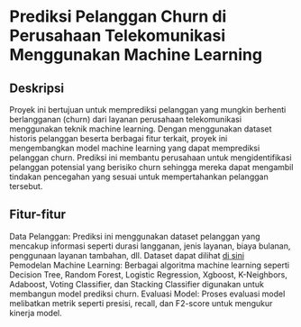 # **Prediksi Pelanggan Churn di Perusahaan Telekomunikasi Menggunakan Machine Learning** <br>

## **Deskripsi**
Proyek ini bertujuan untuk memprediksi pelanggan yang mungkin berhenti berlangganan (churn) dari layanan perusahaan telekomunikasi 
menggunakan teknik machine learning. Dengan menggunakan dataset historis pelanggan beserta berbagai fitur terkait, 
proyek ini mengembangkan model machine learning yang dapat memprediksi pelanggan churn. 
Prediksi ini membantu perusahaan untuk mengidentifikasi pelanggan potensial yang berisiko churn sehingga mereka dapat mengambil 
tindakan pencegahan yang sesuai untuk mempertahankan pelanggan tersebut.

## **Fitur-fitur**
Data Pelanggan: Prediksi ini menggunakan dataset pelanggan yang mencakup informasi seperti durasi langganan, jenis layanan, biaya bulanan, penggunaan layanan tambahan, dll. Dataset dapat dilihat 
[di sini]() <br>
Pemodelan Machine Learning: Berbagai algoritma machine learning seperti Decision Tree, Random Forest, Logistic Regression, Xgboost, K-Neighbors, Adaboost, Voting Classifier, dan Stacking Classifier
digunakan untuk membangun model prediksi churn.
Evaluasi Model: Proses evaluasi model melibatkan metrik seperti presisi, recall, dan F2-score untuk mengukur kinerja model.
